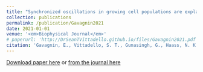 ```yaml
---
title: "Synchronized oscillations in growing cell populations are explained by demographic noise"
collection: publications
permalink: /publication/Gavagnin2021
date: 2021-01-01
venue: '<em>Biophysical Journal</em>'
# paperurl: 'http://DrSeanTVittadello.github.io/files/Gavagnin2021.pdf'
citation: 'Gavagnin, E., Vittadello, S. T., Gunasingh, G., Haass, N. K., Simpson, M. J., Rogers, T., and Yates, C. A. Synchronized oscillations in growing cell populations are explained by demographic noise. <em>Biophysical Journal</em>, 2021, <strong>120</strong>, 1314-1322.'
---
```

[Download paper here](http://DrSeanTVittadello.github.io/files/Gavagnin2021.pdf) or [from the journal here](https://www.sciencedirect.com/science/article/pii/S0006349521001545)
